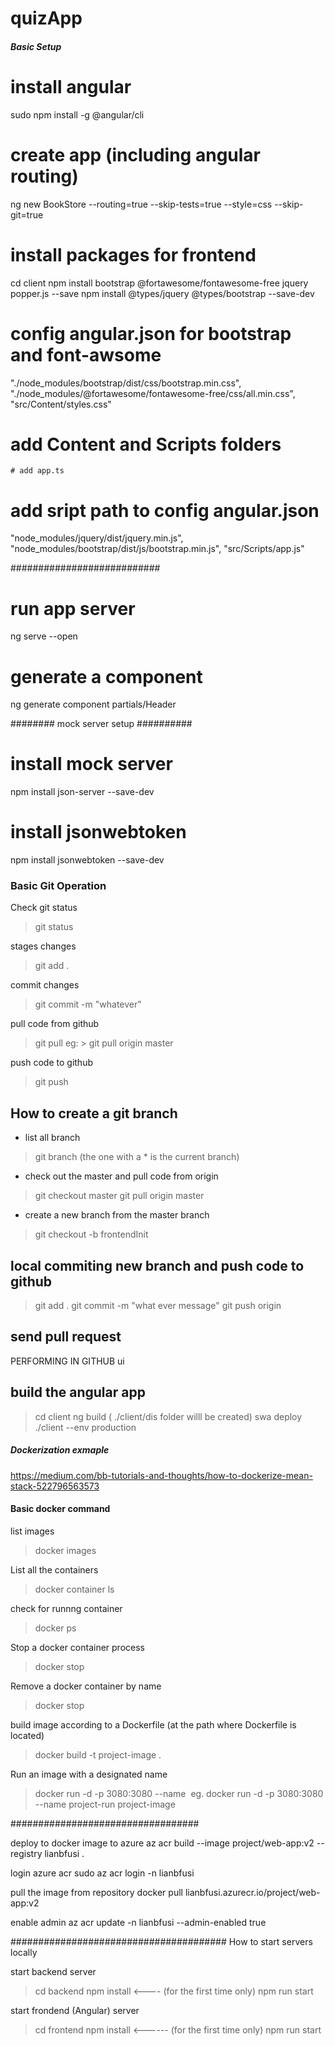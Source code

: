 # quizApp

##### Basic Setup ######

# install angular 
sudo npm install -g @angular/cli

# create app (including angular routing)
ng new BookStore --routing=true --skip-tests=true --style=css --skip-git=true

# install packages for frontend
cd client
npm install bootstrap @fortawesome/fontawesome-free jquery popper.js --save
npm install @types/jquery @types/bootstrap --save-dev


# config angular.json for bootstrap and font-awsome
"./node_modules/bootstrap/dist/css/bootstrap.min.css",
"./node_modules/@fortawesome/fontawesome-free/css/all.min.css",
"src/Content/styles.css"

# add Content and Scripts folders
    # add app.ts 

# add sript path to config angular.json 
"node_modules/jquery/dist/jquery.min.js",
"node_modules/bootstrap/dist/js/bootstrap.min.js",
"src/Scripts/app.js"

###########################

# run app server
ng serve --open

# generate a component 
ng generate component partials/Header


######## mock server setup ##########

# install mock server
npm install json-server --save-dev

# install jsonwebtoken
npm install jsonwebtoken --save-dev

### Basic Git Operation ###
Check git status
> git status

stages changes 
> git add .

commit changes
> git commit -m "whatever"

pull code from github
> git pull <github repo url> <branch name>
    eg:
        > git pull origin master

push code to github
> git push <github repo url> <branch name>


## How to create a git branch ##

- list all branch
> git branch
(the one with a * is the current branch)

- check out the master and pull code from origin
> git checkout master
> git pull origin master

- create a new branch from the master branch 
> git checkout -b frontendInit

## local commiting new branch and push code to github 
> git add .
> git commit -m "what ever message"
> git push origin <new branch name>

## send pull request ## 
PERFORMING IN GITHUB ui

## build the angular app ##
> cd client
> ng build ( ./client/dis folder willl be created)
> swa deploy ./client --env production


##### Dockerization exmaple #########
https://medium.com/bb-tutorials-and-thoughts/how-to-dockerize-mean-stack-522796563573


#### Basic docker command ####
list images
> docker images

List all the containers
> docker container ls

check for runnng container
> docker ps 

Stop a docker container process 
> docker stop <container name>

Remove a docker container by name
> docker stop <container name>

build image according to a Dockerfile (at the path where Dockerfile is located)
> docker build -t project-image .

Run an image with a designated name 
> docker run -d -p 3080:3080 --name <process name> <image name>
    eg. docker run -d -p 3080:3080 --name project-run project-image 

##################################

deploy to docker image to azure 
az acr build --image project/web-app:v2 --registry lianbfusi .

login azure acr 
sudo az acr login -n lianbfusi

pull the image from repository
docker pull lianbfusi.azurecr.io/project/web-app:v2

enable admin 
az acr update -n lianbfusi --admin-enabled true


#######################################
How to start servers locally 

start backend server
> cd backend 
> npm install    <---- (for the first time only)
> npm run start

start frondend (Angular) server
> cd frontend
> npm install     <------ (for the first time only)
> npm run start